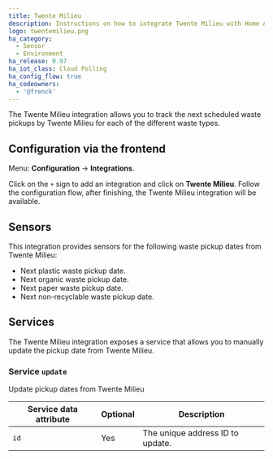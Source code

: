 ```yaml
---
title: Twente Milieu
description: Instructions on how to integrate Twente Milieu with Home Assistant.
logo: twentemilieu.png
ha_category:
  - Sensor
  - Environment
ha_release: 0.97
ha_iot_class: Cloud Polling
ha_config_flow: true
ha_codeowners:
  - '@frenck'
---
```


The Twente Milieu integration allows you to track the next scheduled waste
pickups by Twente Milieu for each of the different waste types.

## Configuration via the frontend

Menu: **Configuration** -> **Integrations**.

Click on the `+` sign to add an integration and click on **Twente Milieu**.
Follow the configuration flow, after finishing, the Twente Milieu
integration will be available.

## Sensors

This integration provides sensors for the following waste pickup dates from Twente Milieu:

- Next plastic waste pickup date.
- Next organic waste pickup date.
- Next paper waste pickup date.
- Next non-recyclable waste pickup date.

## Services

The Twente Milieu integration exposes a service that allows you to manually update
the pickup date from Twente Milieu.

### Service `update`

Update pickup dates from Twente Milieu

| Service data attribute | Optional | Description                                                  |
| ---------------------- | -------- | ------------------------------------------------------------ |
| `id`                   | Yes      | The unique address ID to update.                             |
